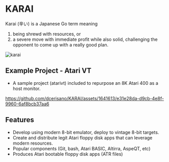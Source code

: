 # KARAI 
Karai (辛い) is a Japanese Go term meaning 
1) being shrewd with resources, or
2) a severe move with immediate profit while also solid, challenging the opponent to come up with a really good plan.

![karai](https://github.com/dcerisano/KARAI/assets/1641613/b21c123c-2059-4d54-b0e1-69c76d53f63e)


## Example Project - Atari VT
- A sample project (atarivt) included to repurpose an 8K Atari 400 as a host monitor.
  
https://github.com/dcerisano/KARAI/assets/1641613/e31e28da-d9cb-4e8f-9960-6af8bcb37aa6

## Features
- Develop using modern 8-bit emulator, deploy to vintage 8-bit targets.
- Create and distribute legit Atari floppy disk apps that can leverage modern resources.
- Popular components (Git, bash, Atari BASIC, Altirra, AspeQT, etc)
- Produces Atari bootable floppy disk apps (ATR files)
  



